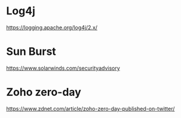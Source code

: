 # Log4j

https://logging.apache.org/log4j/2.x/

# Sun Burst

https://www.solarwinds.com/securityadvisory

# Zoho zero-day

https://www.zdnet.com/article/zoho-zero-day-published-on-twitter/
